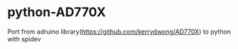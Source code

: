# python-AD770X
Port from adruino library(https://github.com/kerrydwong/AD770X) to python with spidev
